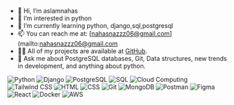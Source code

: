 - 👋 Hi, I’m aslamnahas
- 👀 I’m interested in python
- 🌱 I’m currently learning python, django,sql,postgresql
- 📫 You can reach me at: [nahasnazzz06@gmail.com](mailto:nahasnazzz06@gmail.com
- 👨‍💻 All of my projects are available at [GitHub](https://github.com/aslamnahas).
- 💬 Ask me about PostgreSQL databases, Git, Data structures, new trends in development, and anything about python.
  
![Python](https://img.shields.io/badge/-Python-3776AB?style=flat-square&logo=python&logoColor=white)
![Django](https://img.shields.io/badge/-Django-092E20?style=flat-square&logo=django&logoColor=white)
![PostgreSQL](https://img.shields.io/badge/-PostgreSQL-336791?style=flat-square&logo=postgresql&logoColor=white)
![SQL](https://img.shields.io/badge/-SQL-4479A1?style=flat-square&logo=sql&logoColor=white)
![Cloud Computing](https://img.shields.io/badge/-Cloud_Computing-4285F4?style=flat-square&logo=google-cloud&logoColor=white)
![Tailwind CSS](https://img.shields.io/badge/-Tailwind_CSS-38B2AC?style=flat-square&logo=tailwind-css&logoColor=white)
![HTML](https://img.shields.io/badge/-HTML-E34F26?style=flat-square&logo=html5&logoColor=white)
![CSS](https://img.shields.io/badge/-CSS-1572B6?style=flat-square&logo=css3&logoColor=white)
![Git](https://img.shields.io/badge/-Git-F05032?style=flat-square&logo=git&logoColor=white)
![MongoDB](https://img.shields.io/badge/-MongoDB-47A248?style=flat-square&logo=mongodb&logoColor=white)
![Postman](https://img.shields.io/badge/-Postman-FF6C37?style=flat-square&logo=postman&logoColor=white)
![Figma](https://img.shields.io/badge/-Figma-F24E1E?style=flat-square&logo=figma&logoColor=white)
![React](https://img.shields.io/badge/-React-61DAFB?style=flat-square&logo=react&logoColor=white)
![Docker](https://img.shields.io/badge/-Docker-black?style=flat-square&logo=docker)
![AWS](https://img.shields.io/badge/-AWS-232F3E?style=flat-square&logo=amazon-aws&logoColor=white)
<!---
aslamnahas/aslamnahas is a ✨ special ✨ repository because its `README.md` (this file) appears on your GitHub profile.
You can click the Preview link to take a look at your changes.
--->
